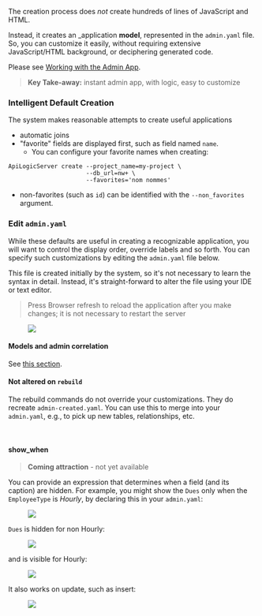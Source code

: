 The creation process does _not_ create hundreds of lines of JavaScript and HTML.  

Instead, it creates an _application __model__, represented in the ```admin.yaml``` file.  So, you can customize it easily, without requiring extensive JavaScript/HTML background, or deciphering generated code.

Please see [Working with the Admin App](../Working-with-the-Admin-App).


  > **Key Take-away:** instant admin app, with logic, easy to customize


### Intelligent Default Creation
The system makes reasonable attempts to create useful applications

* automatic joins
* "favorite" fields are displayed first, such as field named `name`.
  * You can configure your favorite names when creating:
```
ApiLogicServer create --project_name=my-project \
                      --db_url=nw+ \
                      --favorites='nom nommes'
```
* non-favorites (such as `id`) can be identified with the `--non_favorites` argument.

### Edit `admin.yaml`

While these defaults are useful in creating a recognizable application, you will want to control the display order, override labels and so forth.  You can specify such customizations by editing the `admin.yaml` file below.

This file is created initially by the system, so it's not necessary to learn the syntax in detail.  Instead, it's straight-forward to alter the file using your IDE or text editor.

  > Press Browser refresh to reload the application after you make changes; it is not necessary to restart the server

<figure><img src="https://github.com/valhuber/apilogicserver/wiki/images/ui-admin/admin-yaml.png?raw=true"></figure>

#### Models and admin correlation

See [this section](../Data-Model-Classes).

#### Not altered on `rebuild`
The rebuild commands do not override your customizations.  They do recreate `admin-created.yaml`.  You can use this to merge into your `admin.yaml`, e.g., to pick up new tables, relationships, etc.

&nbsp;

#### show_when

  > __Coming attraction__ - not yet available

You can provide an expression that determines when a field (and its caption) are hidden.  For example, you might show the `Dues` only when the `EmployeeType` is _Hourly_, by declaring this in your `admin.yaml`:

<figure><img src="https://github.com/valhuber/apilogicserver/wiki/images/ui-admin/show-when/declare.png?raw=true"></figure>

`Dues` is hidden for non Hourly:

<figure><img src="https://github.com/valhuber/apilogicserver/wiki/images/ui-admin/show-when/display-hidden.png?raw=true"></figure>


and is visible for Hourly:

<figure><img src="https://github.com/valhuber/apilogicserver/wiki/images/ui-admin/show-when/display-visible.png?raw=true"></figure>

It also works on update, such as insert:

<figure><img src="https://github.com/valhuber/apilogicserver/wiki/images/ui-admin/show-when/insert.png?raw=true"></figure>
